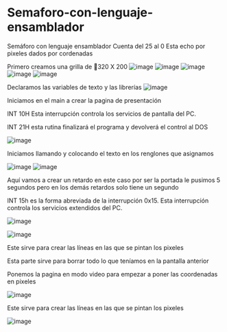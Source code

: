 # Semaforo-con-lenguaje-ensamblador
Semáforo con lenguaje ensamblador 
Cuenta del 25 al 0 Esta echo por pixeles dados por cordenadas

Primero creamos una grilla de 320 X 200 
![image](https://user-images.githubusercontent.com/66086428/179620254-8dc69442-4f15-4afb-9081-c8bca9a49d37.png)
![image](https://user-images.githubusercontent.com/66086428/179620286-1e64883f-339b-4c4a-b659-c80205820a80.png)
![image](https://user-images.githubusercontent.com/66086428/179620330-5a62e84c-9afc-4c07-9e4c-a4157f72bb9b.png)
![image](https://user-images.githubusercontent.com/66086428/179620380-62d093c5-a629-4355-ab3c-a8d0b3a98cff.png)
![image](https://user-images.githubusercontent.com/66086428/179620423-248f711f-fbcf-49eb-8ee9-b49526897977.png)



Declaramos las variables de texto y las librerías
![image](https://user-images.githubusercontent.com/66086428/179617040-1e86850e-147b-426e-bdc1-a5e95c9f64d6.png)

Iniciamos en el main a crear la pagina de presentación

INT 10H Esta interrupción controla los servicios de pantalla del PC.

INT 21H esta rutina finalizará el programa y devolverá el control al DOS

![image](https://user-images.githubusercontent.com/66086428/179617601-76a671b8-02a0-419a-ac55-e09ee1a1c114.png)

Iniciamos llamando y colocando el texto en los renglones que asignamos 

![image](https://user-images.githubusercontent.com/66086428/179617688-a1134950-9467-41c6-ae34-418e4bde50ab.png)
![image](https://user-images.githubusercontent.com/66086428/179619121-6ab8c138-5d4b-4352-b041-b9968c39de02.png)

Aquí vamos a crear un retardo en este caso por ser la portada le pusimos 5 segundos pero en los demás retardos solo tiene un segundo 

INT 15h es la forma abreviada de la interrupción 0x15. Esta interrupción controla los servicios extendidos del PC.

![image](https://user-images.githubusercontent.com/66086428/179619462-8b6e2e04-788a-4b72-9b9e-4303fbe20e39.png)

![image](https://user-images.githubusercontent.com/66086428/179620631-b9d2eb5c-b24f-4d69-9094-4b6d80b4cbaa.png)


Este sirve para crear las líneas en las que se pintan los pixeles 

Esta parte sirve para borrar todo lo que teníamos en la pantalla anterior 

Ponemos la pagina en modo video para empezar a poner las coordenadas en pixeles 

![image](https://user-images.githubusercontent.com/66086428/179620014-06208db4-7b79-4ada-ba43-184585dd8c37.png)

Este sirve para crear las líneas en las que se pintan los pixeles 

![image](https://user-images.githubusercontent.com/66086428/179620103-5de9b03e-6d3a-462f-9031-906aee738da3.png)












